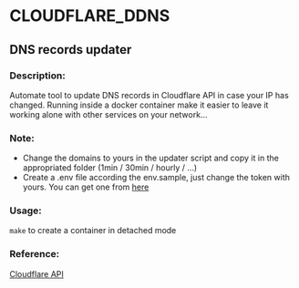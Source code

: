 # CLOUDFLARE_DDNS

## DNS records updater


### Description:
Automate tool to update DNS records in Cloudflare API in case your IP has changed. Running inside a docker container make it easier to leave it working alone with other services on your network...

### Note:
- Change the domains to yours in the updater script and copy it in the appropriated folder (1min / 30min / hourly / ...)
- Create a .env file according the env.sample, just change the token with yours. You can get one from [here](https://dash.cloudflare.com)

### Usage:
```make``` to create a container in detached mode

### Reference:
[Cloudflare API](https://api.cloudflare.com/#dns-records-for-a-zone-properties)
